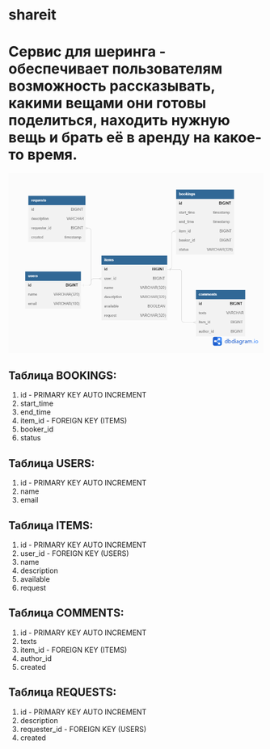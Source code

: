 # shareit
# Cервис для шеринга - обеспечивает пользователям возможность рассказывать, какими вещами они готовы поделиться, находить нужную вещь и брать её в аренду на какое-то время.

![](pictures/shareit.png)

## Таблица BOOKINGS:

1. id - PRIMARY KEY AUTO INCREMENT
2. start_time
3. end_time
4. item_id - FOREIGN KEY (ITEMS)
5. booker_id
6. status 

## Таблица USERS:

1. id - PRIMARY KEY AUTO INCREMENT
2. name
3. email

## Таблица ITEMS:

1. id - PRIMARY KEY AUTO INCREMENT
2. user_id - FOREIGN KEY (USERS)
3. name
4. description
5. available
6. request

## Таблица COMMENTS:

1. id - PRIMARY KEY AUTO INCREMENT
2. texts
3. item_id - FOREIGN KEY (ITEMS)
4. author_id
5. created

## Таблица REQUESTS:

1. id - PRIMARY KEY AUTO INCREMENT
2. description
3. requester_id - FOREIGN KEY (USERS)
4. created
